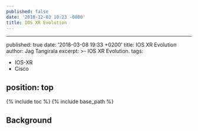 ```yaml
---
published: false
date: '2018-12-03 10:23 -0800'
title: IOS XR Evolution
---
```

---
published: true
date: '2018-03-08 19:33 +0200'
title: IOS XR Evolution
author: Jag Tangirala
excerpt: >-
  IOS XR Evolution.
tags:
  - IOS-XR
  - Cisco

position: top
---

{% include toc %}
{% include base_path %}

## Background  


